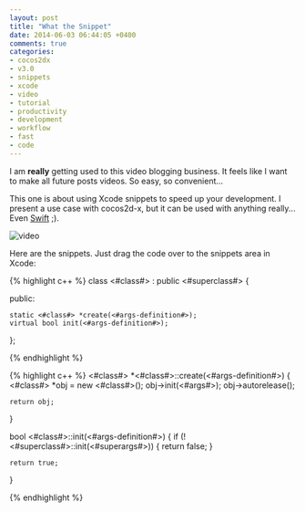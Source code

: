 ```yaml
---
layout: post
title: "What the Snippet"
date: 2014-06-03 06:44:05 +0400
comments: true
categories: 
- cocos2dx
- v3.0
- snippets
- xcode
- video
- tutorial
- productivity
- development
- workflow
- fast
- code
---
```


I am **really** getting used to this video blogging business. It feels like I want to make all future posts videos. So easy, so convenient...

This one is about using Xcode snippets to speed up your development. I present a use case with cocos2d-x, but it can be used with anything really... Even [Swift](https://developer.apple.com/swift/) ;).

![video](http://www.youtube.com/watch?v=TSY0vNLnLYc)

Here are the snippets. Just drag the code over to the snippets area in Xcode:

{% highlight c++ %}
class <#class#> : public <#superclass#>
{
    
public:
    
    static <#class#> *create(<#args-definition#>);
    virtual bool init(<#args-definition#>);
    
};

{% endhighlight %}

{% highlight c++ %}
<#class#> *<#class#>::create(<#args-definition#>)
{
    <#class#> *obj = new <#class#>();
    obj->init(<#args#>);
    obj->autorelease();
    
    return obj;
}

bool <#class#>::init(<#args-definition#>)
{
    if (!<#superclass#>::init(<#superargs#>))
    {
        return false;
    }
    
    return true;
}

{% endhighlight %}
